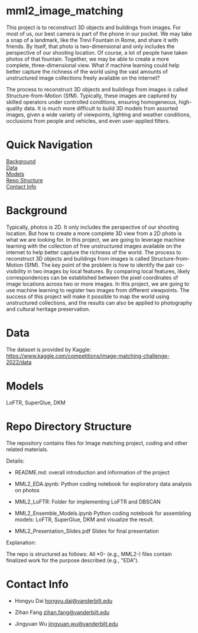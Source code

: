 # mml2_image_matching

This project is to reconstruct 3D objects and buildings from images. For most of us, our best camera is part of the phone in our pocket. We may take a snap of a landmark, like the Trevi Fountain in Rome, and share it with friends. By itself, that photo is two-dimensional and only includes the perspective of our shooting location. Of course, a lot of people have taken photos of that fountain. Together, we may be able to create a more complete, three-dimensional view. What if machine learning could help better capture the richness of the world using the vast amounts of unstructured image collections freely available on the internet?

The process to reconstruct 3D objects and buildings from images is called Structure-from-Motion (SfM). Typically, these images are captured by skilled operators under controlled conditions, ensuring homogeneous, high-quality data. It is much more difficult to build 3D models from assorted images, given a wide variety of viewpoints, lighting and weather conditions, occlusions from people and vehicles, and even user-applied filters.

# Quick Navigation
[Background](#background)  
[Data](#data)  
[Models](#models)  
[Repo Structure](#repo-structure)  
[Contact Info](#contact-info)  


# Background  

Typically, photos is 2D. It only includes the perspective of our shooting location. But how to create a more complete 3D view from a 2D photo is what we are looking for. In this project, we are going to leverage machine learning with the collection of free unstructured images available on the internet to help better capture the richness of the world.
The process to reconstruct 3D objects and buildings from images is called Structure-from-Motion (SfM). The key point of the problem is how to identify the pair co-visibility in two images by local features. By comparing local features, likely correspondences can be established between the pixel coordinates of image locations across  two or more images.
In this project, we are going to use machine learning to register two images from different viewpoints. The success of this project will make it possible to map the world using unstructured collections, and the results can also be applied to photography and cultural heritage preservation.

# Data

The dataset is provided by Kaggle: https://www.kaggle.com/competitions/image-matching-challenge-2022/data

# Models

LoFTR, SuperGlue, DKM

# Repo Directory Structure

The repository contains files for Image matching project, coding and other related materials.

Details:

- README.md: overall introduction and information of the project

- MML2_EDA.ipynb: Python coding notebook for exploratory data analysis on photos

- MML2_LoFTR: Folder for implementing LoFTR and DBSCAN

- MML2_Ensemble_Models.ipynb Python coding notebook for assembling models: LoFTR, SuperGlue, DKM and visualize the result.

- MML2_Presentation_Slides.pdf Slides for final presentation

Explanation:

The repo is structured as follows: All *0- (e.g., MML2-) files contain finalized work for the purpose described (e.g., "EDA"). 

# Contact Info

- Hongyu Dai hongyu.dai@vanderbilt.edu

- Zihan Fang zihan.fang@vanderbilt.edu

- Jingyuan Wu jingyuan.wu@vanderbilt.edu

